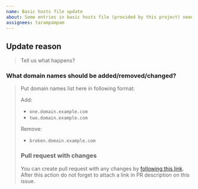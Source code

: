 ```yaml
---
name: Basic hosts file update
about: Some entries in basic hosts file (provided by this project) need to be updated
assignees: tarampampam
---
```


## Update reason

> Tell us what happens?

### What domain names should be added/removed/changed?

> Put domain names list here in following format:
>
> Add:
>
> - `one.domain.example.com`
> - `two.domain.example.com`
>
> Remove:
>
> - `broken.domain.example.com`
> ### Pull request with changes
>
> You can create pull request with any changes by [following this link](https://github.com/tarampampam/mikrotik-hosts-parser/edit/master/.hosts/basic.txt). After this action do not forget to attach a link in PR description on this issue.
